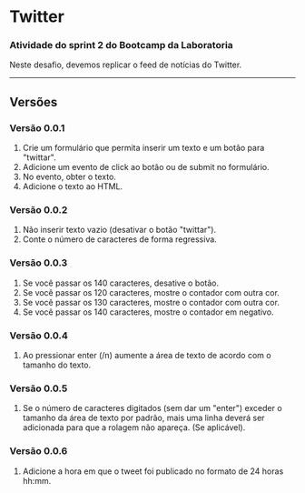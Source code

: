 # Twitter

### Atividade do sprint 2 do Bootcamp da Laboratoria

Neste desafio, devemos replicar o feed de notícias do Twitter.


----
## Versões

### Versão 0.0.1
1. Crie um formulário que permita inserir um texto e um botão para "twittar".
2. Adicione um evento de click ao botão ou de submit no formulário.
3. No evento, obter o texto.
4. Adicione o texto ao HTML.

### Versão 0.0.2
1. Não inserir texto vazio (desativar o botão "twittar").
2. Conte o número de caracteres de forma regressiva.

### Versão 0.0.3
1. Se você passar os 140 caracteres, desative o botão.
2. Se você passar os 120 caracteres, mostre o contador com outra cor.
3. Se você passar os 130 caracteres, mostre o contador com outra cor.
4. Se você passar os 140 caracteres, mostre o contador em negativo.

### Versão 0.0.4
1. Ao pressionar enter (/n) aumente a área de texto de acordo com o tamanho do texto.

### Versão 0.0.5
1. Se o número de caracteres digitados (sem dar um "enter") exceder o tamanho da área de texto por padrão, mais uma linha deverá ser adicionada para que a rolagem não apareça. (Se aplicável).

### Versão 0.0.6
1. Adicione a hora em que o tweet foi publicado no formato de 24 horas hh:mm.
